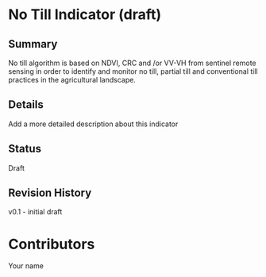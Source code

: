 # No Till Indicator (draft)
## Summary
<!-- Add a one or two sentence to describe this indicator -->
No till algorithm is based on NDVI, CRC and /or VV-VH from sentinel remote sensing in order to identify and monitor no till, partial till and conventional till practices in the agricultural landscape.

## Details
<!-- Add a more detailed description about this indicator -->
Add a more detailed description about this indicator

## Status
<!-- Choose one of the following Draft | Proposed | In Review | Production -->
Draft

## Revision History
v0.1 - initial draft

# Contributors
Your name

